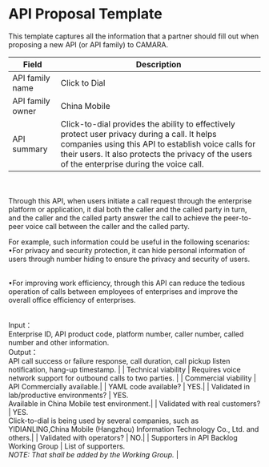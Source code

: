 # API Proposal Template
This template captures all the information that a partner should fill out when proposing a new API (or API family) to CAMARA.


| **Field** | Description | 
| ---- | ----- |
| API family name | Click to Dial |
| API family owner | China Mobile |
| API summary |Click-to-dial provides the ability to effectively protect user privacy during a call. It helps companies using this API to establish voice calls for their users. It also protects the privacy of the users of the enterprise during the voice call.


<br><br>Through this API, when users initiate a call request through the enterprise platform or application, it dial both the caller and the called party in turn, and the caller and the called party answer the call to achieve the peer-to-peer voice call between the caller and the called party.

For example, such information could be useful in the following scenarios: 
<br>•For privacy and security protection, it can hide personal information of users through number hiding to ensure the privacy and security of users.

<br>•For improving work efficiency, through this API can reduce the tedious operation of calls between employees of enterprises and improve the overall office efficiency of enterprises.

<br>Input：
<br>Enterprise ID, API product code, platform number, caller number, called number and other information.
<br>Output：
<br>API call success or failure response, call duration, call pickup listen notification, hang-up timestamp. |
| Technical viability | Requires voice network support for outbound calls to two parties. |
| Commercial viability | API Commercially available.|
| YAML code available? | YES.|
| Validated in lab/productive environments? | YES. <br>Available in China Mobile test environment.|
| Validated with real customers? | YES.<br> Click-to-dial is being used by several companies, such as YIDIANLING,China Mobile (Hangzhou) Information Technology Co., Ltd. and others.|
| Validated with operators? | NO.|
| Supporters in API Backlog Working Group | List of supporters. <br><em> NOTE: That shall be added by the Working Group. </em> |
